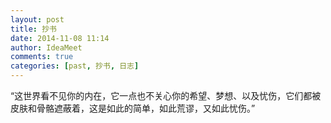 ```yaml
---
layout: post
title: 抄书
date: 2014-11-08 11:14
author: IdeaMeet
comments: true
categories: [past, 抄书, 日志]
---
```

“这世界看不见你的内在，它一点也不关心你的希望、梦想、以及忧伤，它们都被皮肤和骨骼遮蔽着，这是如此的简单，如此荒谬，又如此忧伤。”
